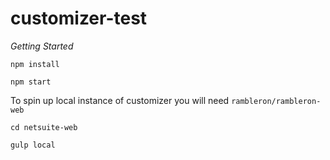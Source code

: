 # customizer-test

*Getting Started*
```
npm install

npm start
```

To spin up local instance of customizer you will need `rambleron/rambleron-web`
```
cd netsuite-web

gulp local
```
